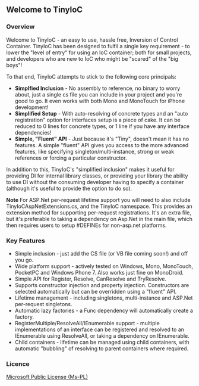 ## Welcome to TinyIoC

### Overview ###

Welcome to TinyIoC - an easy to use, hassle free, Inversion of Control Container. TinyIoC has been designed to fulfil a single key requirement - to lower the "level of entry" for using an IoC container; both for small projects, and developers who are new to IoC who might be "scared" of the "big boys"!

To that end, TinyIoC attempts to stick to the following core principals:

* **Simplfied Inclusion** - No assembly to reference, no binary to worry about, just a single cs file you can include in your project and you're good to go. It even works with both Mono and MonoTouch for iPhone development!
* **Simplified Setup** - With auto-resolving of concrete types and an "auto registration" option for interfaces setup is a piece of cake. It can be reduced to 0 lines for concrete types, or 1 line if you have any interface dependencies!
* **Simple, "Fluent" API** - Just because it's "Tiny", doesn't mean it has no features. A simple "fluent" API gives you access to the more advanced features, like specifying singleton/multi-instance, strong or weak references or forcing a particular constructor.

In addition to this, TinyIoC's "simplified inclusion" makes it useful for providing DI for internal library classes, or providing your library the ability to use DI without the consuming developer having to specify a container (although it's useful to provide the option to do so).

**Note** For ASP.Net per-request lifetime support you will need to also include TinyIoCAspNetExtensions.cs, and the TinyIoC namespace. This provides an extension method for supporting per-request registrations. It's an extra file, but it's preferable to taking a dependency on Asp.Net in the main file, which then requires users to setup #DEFINEs for non-asp.net platforms.

### Key Features ###

* Simple inclusion - just add the CS file (or VB file coming soon!) and off you go.
* Wide platform support - actively tested on Windows, Mono, MonoTouch, PocketPC and Windows Phone 7. Also works just fine on MonoDroid.
* Simple API for Register, Resolve, CanResolve and TryResolve.
* Supports constructor injection and property injection. Constructors are selected automatically but can be overridden using a "fluent" API.
* Lifetime management - including singletons, multi-instance and ASP.Net per-request singletons.
* Automatic lazy factories - a Func<T> dependency will automatically create a factory.
* RegisterMultiple/ResolveAll/IEnumerable<T> support - multiple implementations of an interface can be registered and resolved to an IEnumerable using ResolveAll, or taking a dependency on IEnumerable<T>.
* Child containers - lifetime can be managed using child containers, with automatic "bubbling" of resolving to parent containers where required.

### Licence ###
[Microsoft Public License (Ms-PL)](src/licence.txt)

